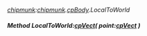 _[chipmunk](../../modules/chipmunk/chipmunk-module.md):[chipmunk](../../modules/chipmunk/chipmunk-module.md).[cpBody](../../modules/chipmunk/chipmunk-cpbody.md).LocalToWorld_
##### Method LocalToWorld:[cpVect](../../modules/chipmunk/chipmunk-cpvect.md)( point:[cpVect](../../modules/chipmunk/chipmunk-cpvect.md) )

